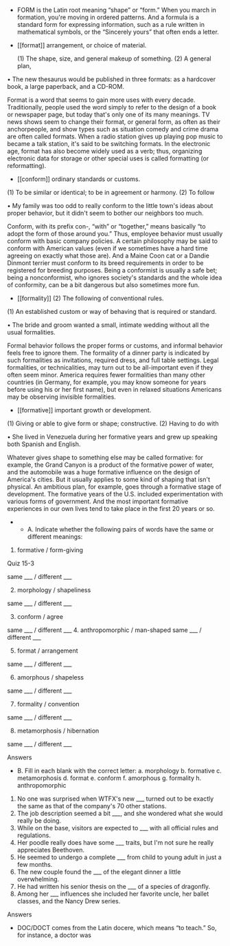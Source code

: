 - FORM is the Latin root meaning “shape” or “form.” When you march in formation, you're moving in
ordered patterns. And a formula is a standard form for expressing information, such as a rule written
in mathematical symbols, or the “Sincerely yours” that often ends a letter.

- [[format]] 
arrangement, or choice of material. 

  (1)  The  shape,  size,  and  general  makeup  of  something.  (2)  A  general  plan,

• The new thesaurus would be published in three formats: as a hardcover book, a large paperback,
and a CD-ROM. 

Format  is  a  word  that  seems  to  gain  more  uses  with  every  decade.  Traditionally,  people  used  the
word simply to refer to the design of a book or newspaper page, but today that's only one of its many
meanings.  TV  news  shows  seem  to  change  their  format,  or  general  form,  as  often  as  their
anchorpeople,  and  show  types  such  as  situation  comedy  and  crime  drama  are  often  called  formats.
When a radio station gives up playing pop music to became a talk station, it's said to be switching
formats.  In  the  electronic  age,  format  has  also  become  widely  used  as  a  verb;  thus,  organizing
electronic data for storage or other special uses is called formatting (or reformatting).

- [[conform]] 
ordinary standards or customs. 

 (1) To be similar or identical; to be in agreement or harmony. (2) To follow

•  My  family  was  too  odd  to  really  conform  to  the  little  town's  ideas  about  proper  behavior,  but  it
didn't seem to bother our neighbors too much. 

Conform,  with  its  prefix  con-,  “with”  or  “together,”  means  basically  “to  adopt  the  form  of  those
around you.” Thus, employee behavior must usually conform with basic company policies. A certain
philosophy may be said to conform with American values (even if we sometimes have a hard time
agreeing on exactly what those are). And a Maine Coon cat or a Dandie Dinmont terrier must conform
to  its  breed  requirements  in  order  to  be  registered  for  breeding  purposes.  Being  a  conformist  is
usually  a  safe  bet;  being  a  nonconformist,  who  ignores  society's  standards  and  the  whole  idea  of
conformity, can be a bit dangerous but also sometimes more fun.

- [[formality]] 
(2) The following of conventional rules. 

 (1) An established custom or way of behaving that is required or standard.

• The bride and groom wanted a small, intimate wedding without all the usual formalities. 

Formal  behavior  follows  the  proper  forms  or  customs,  and  informal  behavior  feels  free  to  ignore
them. The formality of a dinner party is indicated by such formalities as invitations, required dress,
and  full  table  settings.  Legal  formalities,  or  technicalities,  may  turn  out  to  be  all-important  even  if
they often seem minor. America requires fewer formalities than many other countries (in Germany, for
example, you may know someone for years before using his or her first name), but even in relaxed
situations Americans may be observing invisible formalities.

- [[formative]] 
important growth or development. 

 (1) Giving or able to give form or shape; constructive. (2) Having to do with

• She lived in Venezuela during her formative years and grew up speaking both Spanish and English. 

Whatever gives shape to something else may be called formative: for example, the Grand Canyon is a
product of the formative power of water, and the automobile was a huge formative influence on the
design  of  America's  cities.  But  it  usually  applies  to  some  kind  of  shaping  that  isn't  physical.  An
ambitious plan, for example, goes through a formative stage of development. The formative years of
the  U.S.  included  experimentation  with  various  forms  of  government.  And  the  most  important
formative experiences in our own lives tend to take place in the first 20 years or so.

- - A. Indicate whether the following pairs of words have the same or different meanings:
1. formative / form-giving

Quiz 15-3

same ___ / different ___

2. morphology / shapeliness

same ___ / different ___

3. conform / agree

same ___ / different ___
4. anthropomorphic / man-shaped
same ___ / different ___

5. format / arrangement

same ___ / different ___

6. amorphous / shapeless

same ___ / different ___

7. formality / convention

same ___ / different ___

8. metamorphosis / hibernation

same ___ / different ___

Answers

- B. Fill in each blank with the correct letter:
a. morphology
b. formative
c. metamorphosis
d. format
e. conform
f. amorphous
g. formality
h. anthropomorphic
1.  No  one  was  surprised  when  WTFX's  new  ___  turned  out  to  be  exactly  the  same  as  that  of  the
company's 70 other stations.
2. The job description seemed a bit ___, and she wondered what she would really be doing.
3. While on the base, visitors are expected to ___ with all official rules and regulations.
4. Her poodle really does have some ___ traits, but I'm not sure he really appreciates Beethoven.
5. He seemed to undergo a complete ___ from child to young adult in just a few months.
6. The new couple found the ___ of the elegant dinner a little overwhelming.
7. He had written his senior thesis on the ___ of a species of dragonfly.
8. Among her ___ influences she included her favorite uncle, her ballet classes, and the Nancy Drew
series.

Answers

- DOC/DOCT comes from the Latin docere, which means “to teach.” So, for instance, a doctor was
